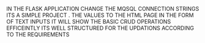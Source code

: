 IN THE FLASK APPLICATION CHANGE THE MQSQL CONNECTION STRINGS
ITS A SIMPLE PROJECT . THE VALUES TO THE HTML PAGE IN THE FORM OF TEXT INPUTS 
IT WILL SHOW THE BASIC CRUD OPERATIONS EFFICEINTLY 
ITS WELL STRUCTURED FOR THE UPDATIONS ACCORDING TO THE REQUIREMENTS 
